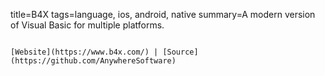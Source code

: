 title=B4X
tags=language, ios, android, native
summary=A modern version of Visual Basic for multiple platforms.
~~~~~~

[Website](https://www.b4x.com/) | [Source](https://github.com/AnywhereSoftware)


